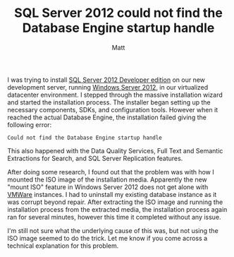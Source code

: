 ﻿---
title: SQL Server 2012 could not find the Database Engine startup handle
author: Matt
layout: post
permalink: /2012/12/sql-server-2012-could-not-find-the-database-engine-startup-handle/
categories:
  - Miscellaneous
tags:
  - microsoft
  - server
  - sql
---

I was trying to install [SQL Server 2012 Developer edition][1] on our new development server, running [Windows Server 2012][2], in our virtualized datacenter environment. I stepped through the massive installation wizard and started the installation process. The installer began setting up the necessary components, SDKs, and configuration tools. However when it reached the actual Database Engine, the installation failed giving the following error:

 [1]: http://www.microsoft.com/sqlserver/en/us/editions/2012-editions/enterprise.aspx
 [2]: http://www.microsoft.com/en-us/server-cloud/windows-server/default.aspx

    Could not find the Database Engine startup handle

This also happened with the Data Quality Services, Full Text and Semantic Extractions for Search, and SQL Server Replication features.

After doing some research, I found out that the problem was with how I mounted the ISO image of the installation media. Apparently the new "mount ISO" feature in Windows Server 2012 does not get alone with [VMWare][3] instances. I had to uninstall my existing database instance as it was corrupt beyond repair. After extracting the ISO image and running the installation process from the extracted media, the installation process again ran for several minutes, however this time it completed without any issue.

 [3]: http://www.vmware.com/

I'm still not sure what the underlying cause of this was, but not using the ISO image seemed to do the trick. Let me know if you come across a technical explanation for this problem.
